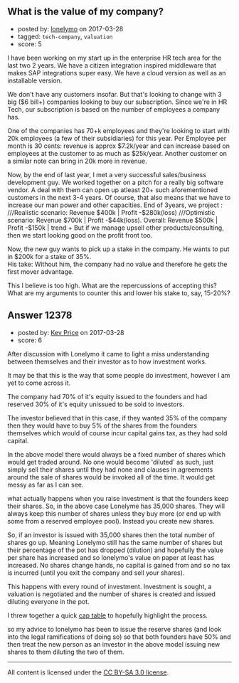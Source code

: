 ## What is the value of my company?

- posted by: [lonelymo](https://stackexchange.com/users/199347/lonelymo) on 2017-03-28
- tagged: `tech-company`, `valuation`
- score: 5

<p>I have been working on my start up in the enterprise HR tech area for the last two 2 years. We have a citizen integration inspired middleware that makes SAP integrations super easy. We have a cloud version as well as an installable version.</p>

<p>We don't have any customers insofar. But that's looking to change with 3 big ($6 bill+) companies looking to buy our subscription. Since we're in HR Tech, our subscription is based on the number of employees a company has.</p>

<p>One of the companies has 70+k employees and they're looking to start with 20k employees (a few of their subsidiaries) for this year. Per Employee per month is 30 cents: revenue is approx $7.2k/year and can increase based on employees at the customer to as much as $25k/year. Another customer on a similar note can bring in 20k more in revenue.</p>

<p>Now, by the end of last year, I met a very successful sales/business development guy. We worked together on a pitch for a really big software vendor. A deal with them can open up atleast 20+ such aforementioned customers in the next 3-4 years. Of course, that also means that we have to increase our man power and other capacities. 
End of 3years, we project :
 ///Realistic  scenario: Revenue $400k | Profit -$280k(loss)
 ///Optimistic scenario: Revenue $700k | Profit -$44k(loss).
 Overall: Revenue $500k | Profit -$150k | trend +
 But if we manage upsell other products/consulting, then we start looking good on the profit front too.</p>

<p>Now, the new guy wants to pick up a stake in the company. He wants to put in $200k for a stake of 35%.<br>
 His take: Without him, the company had no value and therefore he gets the first mover advantage.</p>

<p>This I believe is too high. What are the repercussions of accepting this?
What are my arguments to counter this and lower his stake to, say, 15-20%?</p>



## Answer 12378

- posted by: [Kev Price](https://stackexchange.com/users/1109274/kev-price) on 2017-03-28
- score: 6

<p>After discussion with Lonelymo it came to light a miss understanding between themselves and their investor as to how investment works.</p>

<p>It may be that this is the way that some people do investment, however I am yet to come across it.</p>

<p>The company had 70% of it's equity issued to the founders and had reserved 30% of it's equity unissued to be sold to investors.</p>

<p>The investor believed that in this case, if they wanted 35% of the company then they would have to buy 5% of the shares from the founders themselves which would of course incur capital gains tax, as they had sold capital.</p>

<p>In the above model there would always be a fixed number of shares which would get traded around. No one would become 'diluted' as such, just simply sell their shares until they had none and clauses in agreements around the sale of shares would be invoked all of the time. It would get messy as far as I can see.</p>

<p>what actually happens when you raise investment is that the founders keep their shares. So, in the above case Lonelyme has 35,000 shares. They will always keep this number of shares unless they buy more (or end up with some from a reserved employee pool). Instead you create new shares.</p>

<p>So, if an investor is issued with 35,000 shares then the total number of shares go up. Meaning Lonelymo still has the same number of shares but their percentage of the pot has dropped (dilution) and hopefully the value per share has increased and so lonelymo's value on paper at least has increased. No shares change hands, no capital is gained from and so no tax is incurred (until you exit the company and sell your shares).</p>

<p>This happens with every round of investment. Investment is sought, a valuation is negotiated and the number of shares is created and issued diluting everyone in the pot.</p>

<p>I threw together a quick <a href="https://docs.google.com/spreadsheets/d/1WMKnwPD6DAkevcqyUCGjBYBt1CaGp0hhhgUiOTLnGmk/edit?usp=sharing" rel="noreferrer">cap table</a> to hopefully highlight the process.</p>

<p>so my advice to lonelymo has been to issue the reserve shares (and look into the legal ramifications of doing so) so that both founders have 50% and then treat the new person as an investor in the above model issuing new shares to them diluting the two of them.</p>




---

All content is licensed under the [CC BY-SA 3.0 license](https://creativecommons.org/licenses/by-sa/3.0/).
